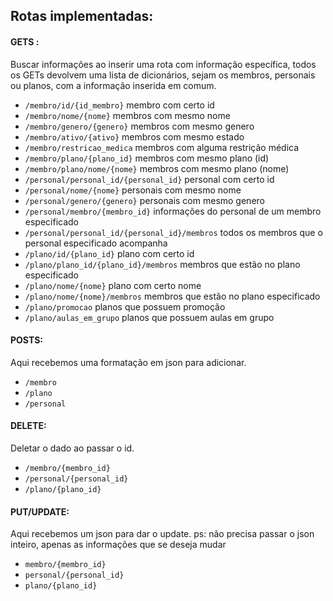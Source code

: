 ## Rotas implementadas:

#### GETS :
Buscar informações ao inserir uma rota com informação específica, todos os GETs devolvem uma lista de dicionários, sejam os membros, personais ou planos, com a informação inserida em comum.

* ``/membro/id/{id_membro}`` membro com certo id
* ``/membro/nome/{nome}`` membros com mesmo nome
* ``/membro/genero/{genero}`` membros com mesmo genero 
* ``/membro/ativo/{ativo}`` membros com mesmo estado
* ``/membro/restricao_medica`` membros com alguma restrição médica
* ``/membro/plano/{plano_id}`` membros com mesmo plano (id)
* ``/membro/plano/nome/{nome}`` membros com mesmo plano (nome)
* ``/personal/personal_id/{personal_id}`` personal com certo id 
* ``/personal/nome/{nome}`` personais com mesmo nome
* ``/personal/genero/{genero}`` personais com mesmo genero
* ``/personal/membro/{membro_id}`` informações do personal de um membro especificado
* ``/personal/personal_id/{personal_id}/membros`` todos os membros que o personal especificado acompanha
* ``/plano/id/{plano_id}`` plano com certo id
* ``/plano/plano_id/{plano_id}/membros`` membros que estão no plano especificado
* ``/plano/nome/{nome}`` plano com certo nome
* ``/plano/nome/{nome}/membros`` membros que estão no plano especificado 
* ``/plano/promocao`` planos que possuem promoção
* ``/plano/aulas_em_grupo`` planos que possuem aulas em grupo

#### POSTS:
Aqui recebemos uma formatação em json para adicionar.

* ``/membro``
* ``/plano``
* ``/personal``

#### DELETE:
Deletar o dado ao passar o id.

* ``/membro/{membro_id}``
* ``/personal/{personal_id}``
* ``/plano/{plano_id}``  

#### PUT/UPDATE:
Aqui recebemos um json para dar o update. ps: não precisa passar o json inteiro, apenas as informações que se deseja mudar

* ``membro/{membro_id}`` 
* ``personal/{personal_id}``
* ``plano/{plano_id}``

